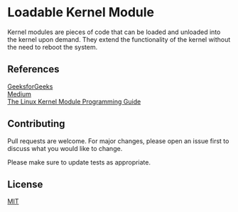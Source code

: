 # Loadable Kernel Module

Kernel modules are pieces of code that can be loaded and unloaded into the kernel upon demand. They extend the functionality of the kernel without the need to reboot the system.

## References
[GeeksforGeeks](https://www.geeksforgeeks.org/linux-kernel-module-programming-hello-world-program/)<br />
[Medium](https://blog.sourcerer.io/writing-a-simple-linux-kernel-module-d9dc3762c234)
<br />
[The Linux Kernel Module Programming Guide](https://www.tldp.org/LDP/lkmpg/2.6/html/x121.html)

## Contributing
Pull requests are welcome. For major changes, please open an issue first to discuss what you would like to change.

Please make sure to update tests as appropriate.

## License
[MIT](https://choosealicense.com/licenses/mit/)
